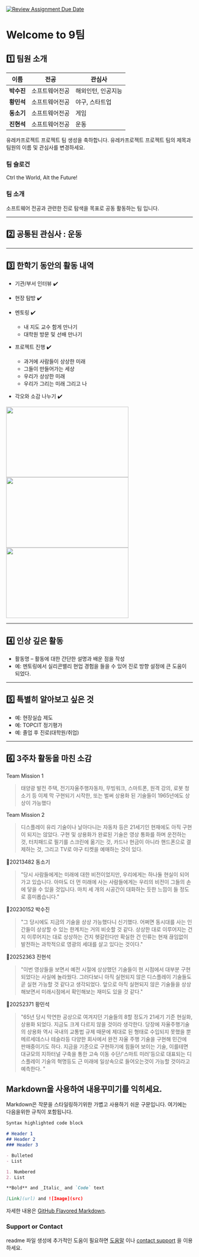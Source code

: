 [![Review Assignment Due Date](https://classroom.github.com/assets/deadline-readme-button-22041afd0340ce965d47ae6ef1cefeee28c7c493a6346c4f15d667ab976d596c.svg)](https://classroom.github.com/a/meKNgBF9)
# Welcome to 9팀

## 1️⃣ 팀원 소개

| **이름** | **전공** | **관심사** |
| --- | --- | --- |
| **박수진** | 소프트웨어전공 | 해외인턴, 인공지능 |
| **황민석** | 소프트웨어전공 | 야구, 스타트업 |
| **동소기** | 소프트웨어전공 | 게임 |
| **진현석** | 소프트웨어전공 | 운동 |

유레카프로젝트 프로젝트 팀 생성을 축하합니다.
유레카프로젝트 프로젝트 팀의 제목과 팀원의 이름 및 관심사를 변경하세요.

### 팀 슬로건

Ctrl the World, Alt the Future!

### 팀 소개

소프트웨어 전공과 관련한 진로 탐색을 목표로 공동 활동하는 팀 입니다.

***

## 2️⃣ 공통된 관심사 : 운동

***

## 3️⃣ 한학기 동안의 활동 내역 

- 기관/부서 인터뷰 ✔️  

- 현장 탐방 ✔️  

- 멘토링 ✔️  
  - 내 지도 교수 함게 만나기
  - 대학원 방문 및 선배 만나기

- 프로젝트 진행 ✔️  
  - 과거에 사람들이 상상한 미래
  - 그들이 만들어가는 세상
  - 우리가 상상한 미래
  - 우리가 그리는 미래 그리고 나

- 각오와 소감 나누기 ✔️  


<!-- 활동 사진 추가 예시 -->
<img src="https://pixnio.com/free-images/2017/08/14/2017-08-14-13-09-09-960x651.jpg?text=활동사진1" width="330" height="190"/>
<img src="https://pixnio.com/free-images/2017/08/14/2017-08-14-20-51-02-960x640.jpg?text=활동사진2" width="330" height="190"/>
<img src="https://pixnio.com/free-images/2017/08/15/2017-08-15-10-05-39-960x640.jpg?text=활동사진3" width="330" height="190"/>

***

## 4️⃣ 인상 깊은 활동

- 활동명 – 활동에 대한 간단한 설명과 배운 점을 작성  
- 예: 멘토링에서 실리콘밸리 현업 경험을 들을 수 있어 진로 방향 설정에 큰 도움이 되었다.  

***

## 5️⃣ 특별히 알아보고 싶은 것
- 예: 현장실습 제도
- 예: TOPCIT 정기평가
- 예: 졸업 후 진로(대학원/취업)

***

## 6️⃣ 3주차 활동을 마친 소감

Team Mission 1
> 태양광 발전 주택, 전기자율주행자동차, 무빙워크, 스마트폰, 원격 강의, 로봇 청소기 등 이제 막 구현되기 시작한, 또는 벌써 상용화 된 기술들이 1965년에도 상상이 가능했다

Team Mission 2
> 디스플레이 유리 기술이나 날아다니는 자동차 등은 21세기인 현재에도 아직 구현이 되지는 않았다.
> 구현 및 상용화가 완료된 기술은 영상 통화를 하며 운전하는 것, 터치패드로 필기를 스크린에 옮기는 것, 카드나 현금이 아니라 핸드폰으로 결제하는 것, 그리고 TV로 야구 티켓을 예매하는 것이 있다.

🔗20213482 동소기
> "당시 사람들에게는 미래에 대한 비전이었지만, 우리에게는 하나둘 현실이 되어가고 있습니다. 아마도 더 먼 미래에 사는 사람들에게는 우리의 비전이 그들의 손에 닿을 수 있을 것입니다. 마치 세 개의 시공간이 대화하는 듯한 느낌이 들 정도로 흥미롭습니다."

🔗20230152 박수진
> "그 당시에도 지금의 기술을 상상 가능했다니 신기했다. 어쩌면 동시대를 사는 인간들이 상상할 수 있는 한계치는 거의 비슷할 것 같다. 상상한 대로 이루어지는 건지 이루어지는 대로 상상하는 건지 헷갈린다만 확실한 건 인류는 현재 끊임없이 발전하는 과학적으로 영광의 세대를 살고 있다는 것이다."

🔗20252363 진현석
> "이번 영상들을 보면서 예전 시절에 상상했던 기술들이 현 시점에서 대부분 구현되었다는 사실에 놀라웠다. 그러다보니 아직 실현되지 않은 디스플레이 기술들도 곧 실현 가능할 것 같다고 생각되었다. 앞으로 아직 실현되지 않은 기술들을 상상해보면서 미래시점에서 확인해보는 재미도 있을 것 같다."

🔗20252371 황민석  
> "65년 당시 막연한 공상으로 여겨지던 기술들의 8할 정도가 21세기 기준 현실화, 상용화 되었다. 지금도 크게 다르지 않을 것이라 생각한다. 당장에 자율주행기술의 상용화 역시 국내의 교통법 규제 때문에 제대로 된 형태로 수입되지 못했을 뿐 메르세데스나 테슬라등 다양한 회사에서 완전 자율 주행 기술을 구현해 민간에 판매중이기도 하다. 지금을 기준으로 구현하기에 힘들어 보이는 기술, 이를테면 대규모의 지하터널 구축을 통한 고속 이동 수단/'스마트 미러'등으로 대표되는 디스플레이 기술의 혁명등도 근 미래에 일상속으로 들어오는것이 가능할 것이라고 예측한다. "

## Markdown을 사용하여 내용꾸미기를 익히세요.

Markdown은 작문을 스타일링하기위한 가볍고 사용하기 쉬운 구문입니다. 여기에는 다음을위한 규칙이 포함됩니다.

```markdown
Syntax highlighted code block

# Header 1
## Header 2
### Header 3

- Bulleted
- List

1. Numbered
2. List

**Bold** and _Italic_ and `Code` text

[Link](url) and ![Image](src)
```

자세한 내용은 [GitHub Flavored Markdown](https://guides.github.com/features/mastering-markdown/).

### Support or Contact

readme 파일 생성에 추가적인 도움이 필요하면 [도움말](https://help.github.com/articles/about-readmes/) 이나 [contact support](https://github.com/contact) 을 이용하세요.

